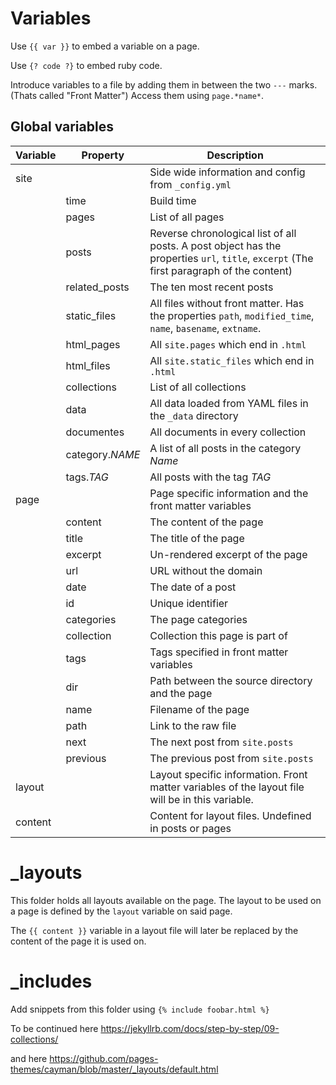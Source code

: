# Variables
Use `{{ var }}` to embed a variable on a page.

Use `{? code ?}` to embed ruby code.

Introduce variables to a file by adding them in between the two `---` marks. (Thats called "Front Matter") Access them using `page.*name*`.

## Global variables
| Variable | Property | Description |
| --- | --- | --- |
| site | | Side wide information and config from `_config.yml` |
| | time | Build time |
| | pages | List of all pages |
| | posts | Reverse chronological list of all posts. A post object has the properties `url`, `title`, `excerpt` (The first paragraph of the content) |
| | related_posts | The ten most recent posts |
| | static_files | All files without front matter.  Has the properties `path`, `modified_time`, `name`, `basename`, `extname`. |
| | html_pages | All `site.pages` which end in `.html`
| | html_files | All `site.static_files` which end in `.html` |
| | collections | List of all collections |
| | data | All data loaded from YAML files in the `_data` directory |
| | documentes | All documents in every collection |
| | category.*NAME* | A list of all posts in the category *Name* |
| | tags.*TAG* | All posts with the tag *TAG* |
| page | | Page specific information and the front matter variables | 
| | content | The content of the page |
| | title | The title of the page |
| | excerpt | Un-rendered excerpt of the page |
| | url | URL without the domain |
| | date | The date of a post |
| | id | Unique identifier |
| | categories | The page categories |
| | collection | Collection this page is part of |
| | tags | Tags specified in front matter variables |
| | dir | Path between the source directory and the page
| | name | Filename of the page |
| | path | Link to the raw file |
| | next | The next post from `site.posts` |
| | previous | The previous post from `site.posts` |
| layout | | Layout specific information. Front matter variables of the layout file will be in this variable. |
| content | | Content for layout files. Undefined in posts or pages |


# _layouts
This folder holds all layouts available on the page. The layout to be used on a page is defined by the `layout` variable on said page.

The `{{ content }}` variable in a layout file will later be replaced by the content of the page it is used on.

# _includes
Add snippets from this folder using `{% include foobar.html %}`

To be continued here https://jekyllrb.com/docs/step-by-step/09-collections/

and here https://github.com/pages-themes/cayman/blob/master/_layouts/default.html